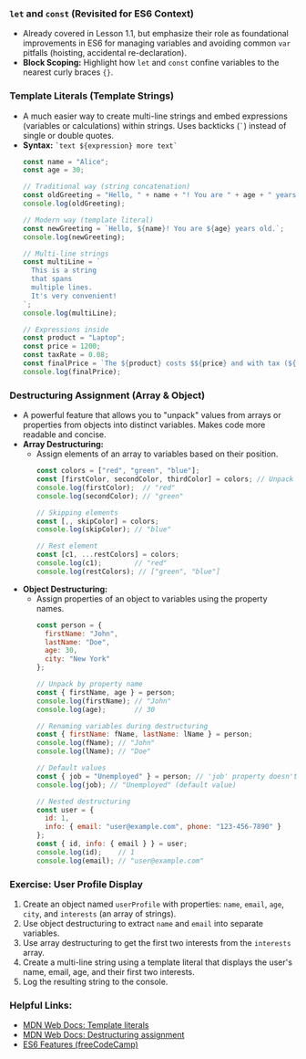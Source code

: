 ### `let` and `const` (Revisited for ES6 Context)
*   Already covered in Lesson 1.1, but emphasize their role as foundational improvements in ES6 for managing variables and avoiding common `var` pitfalls (hoisting, accidental re-declaration).
*   **Block Scoping:** Highlight how `let` and `const` confine variables to the nearest curly braces `{}`.

### Template Literals (Template Strings)
*   A much easier way to create multi-line strings and embed expressions (variables or calculations) within strings. Uses backticks (`` ` ``) instead of single or double quotes.
*   **Syntax:** `` `text ${expression} more text` ``
    ```javascript
    const name = "Alice";
    const age = 30;

    // Traditional way (string concatenation)
    const oldGreeting = "Hello, " + name + "! You are " + age + " years old.";
    console.log(oldGreeting);

    // Modern way (template literal)
    const newGreeting = `Hello, ${name}! You are ${age} years old.`;
    console.log(newGreeting);

    // Multi-line strings
    const multiLine = `
      This is a string
      that spans
      multiple lines.
      It's very convenient!
    `;
    console.log(multiLine);

    // Expressions inside
    const product = "Laptop";
    const price = 1200;
    const taxRate = 0.08;
    const finalPrice = `The ${product} costs $${price} and with tax (${taxRate * 100}%), the total is $${price * (1 + taxRate)}.`;
    console.log(finalPrice);
    ```

### Destructuring Assignment (Array & Object)
*   A powerful feature that allows you to "unpack" values from arrays or properties from objects into distinct variables. Makes code more readable and concise.
*   **Array Destructuring:**
    *   Assign elements of an array to variables based on their position.
        ```javascript
        const colors = ["red", "green", "blue"];
        const [firstColor, secondColor, thirdColor] = colors; // Unpack by position
        console.log(firstColor);  // "red"
        console.log(secondColor); // "green"

        // Skipping elements
        const [,, skipColor] = colors;
        console.log(skipColor); // "blue"

        // Rest element
        const [c1, ...restColors] = colors;
        console.log(c1);        // "red"
        console.log(restColors); // ["green", "blue"]
        ```
*   **Object Destructuring:**
    *   Assign properties of an object to variables using the property names.
        ```javascript
        const person = {
          firstName: "John",
          lastName: "Doe",
          age: 30,
          city: "New York"
        };

        // Unpack by property name
        const { firstName, age } = person;
        console.log(firstName); // "John"
        console.log(age);       // 30

        // Renaming variables during destructuring
        const { firstName: fName, lastName: lName } = person;
        console.log(fName); // "John"
        console.log(lName); // "Doe"

        // Default values
        const { job = "Unemployed" } = person; // 'job' property doesn't exist
        console.log(job); // "Unemployed" (default value)

        // Nested destructuring
        const user = {
          id: 1,
          info: { email: "user@example.com", phone: "123-456-7890" }
        };
        const { id, info: { email } } = user;
        console.log(id);    // 1
        console.log(email); // "user@example.com"
        ```

### Exercise: User Profile Display
1.  Create an object named `userProfile` with properties: `name`, `email`, `age`, `city`, and `interests` (an array of strings).
2.  Use object destructuring to extract `name` and `email` into separate variables.
3.  Use array destructuring to get the first two interests from the `interests` array.
4.  Create a multi-line string using a template literal that displays the user's name, email, age, and their first two interests.
5.  Log the resulting string to the console.

### Helpful Links:
*   [MDN Web Docs: Template literals](https://developer.mozilla.org/en-US/docs/Web/JavaScript/Reference/Template_literals)
*   [MDN Web Docs: Destructuring assignment](https://developer.mozilla.org/en-US/docs/Web/JavaScript/Reference/Operators/Destructuring_assignment)
*   [ES6 Features (freeCodeCamp)](https://www.freecodecamp.org/news/es6-javascript-features-you-should-know/)
